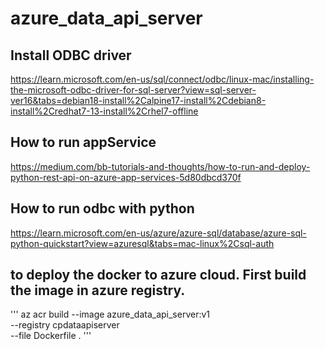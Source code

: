 # azure_data_api_server


## Install ODBC driver
https://learn.microsoft.com/en-us/sql/connect/odbc/linux-mac/installing-the-microsoft-odbc-driver-for-sql-server?view=sql-server-ver16&tabs=debian18-install%2Calpine17-install%2Cdebian8-install%2Credhat7-13-install%2Crhel7-offline


## How to run appService
https://medium.com/bb-tutorials-and-thoughts/how-to-run-and-deploy-python-rest-api-on-azure-app-services-5d80dbcd370f


## How to run odbc with python
https://learn.microsoft.com/en-us/azure/azure-sql/database/azure-sql-python-quickstart?view=azuresql&tabs=mac-linux%2Csql-auth


## to deploy the docker to azure cloud. First build the image in azure registry.
'''
az acr build --image azure_data_api_server:v1 \
  --registry cpdataapiserver \
  --file Dockerfile .
'''

